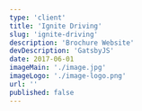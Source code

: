 ```yaml
---
type: 'client'
title: 'Ignite Driving'
slug: 'ignite-driving'
description: 'Brochure Website'
devDescription: 'GatsbyJS'
date: 2017-06-01
imageMain: './image.jpg'
imageLogo: './image-logo.png'
url: ''
published: false
---
```

